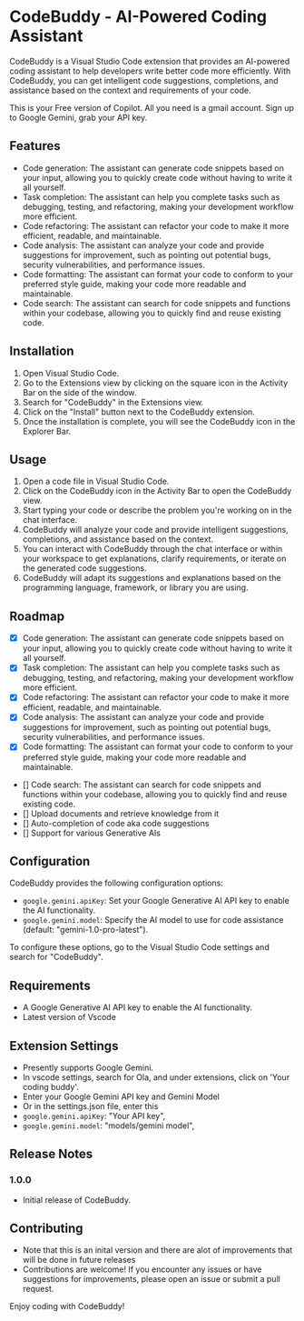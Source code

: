 # CodeBuddy - AI-Powered Coding Assistant

CodeBuddy is a Visual Studio Code extension that provides an AI-powered coding assistant to help developers write better code more efficiently. With CodeBuddy, you can get intelligent code suggestions, completions, and assistance based on the context and requirements of your code.

This is your Free version of Copilot. All you need is a gmail account. Sign up to Google Gemini, grab your API key.

## Features

- Code generation: The assistant can generate code snippets based on your input, allowing you to quickly create code without having to write it all yourself.
- Task completion: The assistant can help you complete tasks such as debugging, testing, and refactoring, making your development workflow more efficient.
- Code refactoring: The assistant can refactor your code to make it more efficient, readable, and maintainable.
- Code analysis: The assistant can analyze your code and provide suggestions for improvement, such as pointing out potential bugs, security vulnerabilities, and performance issues.
- Code formatting: The assistant can format your code to conform to your preferred style guide, making your code more readable and maintainable.
- Code search: The assistant can search for code snippets and functions within your codebase, allowing you to quickly find and reuse existing code.


## Installation

1. Open Visual Studio Code.
2. Go to the Extensions view by clicking on the square icon in the Activity Bar on the side of the window.
3. Search for "CodeBuddy" in the Extensions view.
4. Click on the "Install" button next to the CodeBuddy extension.
5. Once the installation is complete, you will see the CodeBuddy icon in the Explorer Bar.

## Usage

1. Open a code file in Visual Studio Code.
2. Click on the CodeBuddy icon in the Activity Bar to open the CodeBuddy view.
3. Start typing your code or describe the problem you're working on in the chat interface.
4. CodeBuddy will analyze your code and provide intelligent suggestions, completions, and assistance based on the context.
5. You can interact with CodeBuddy through the chat interface or within your workspace to get explanations, clarify requirements, or iterate on the generated code suggestions.
6. CodeBuddy will adapt its suggestions and explanations based on the programming language, framework, or library you are using.

## Roadmap
- [x] Code generation: The assistant can generate code snippets based on your input, allowing you to quickly create code without having to write it all yourself.
- [x] Task completion: The assistant can help you complete tasks such as debugging, testing, and refactoring, making your development workflow more efficient.
- [x] Code refactoring: The assistant can refactor your code to make it more efficient, readable, and maintainable.
- [x] Code analysis: The assistant can analyze your code and provide suggestions for improvement, such as pointing out potential bugs, security vulnerabilities, and performance issues.
- [x] Code formatting: The assistant can format your code to conform to your preferred style guide, making your code more readable and maintainable.
- []  Code search: The assistant can search for code snippets and functions within your codebase, allowing you to quickly find and reuse existing code.
- []  Upload documents and retrieve knowledge from it
- []  Auto-completion of code aka code suggestions
- []  Support for various Generative AIs

## Configuration

CodeBuddy provides the following configuration options:

- `google.gemini.apiKey`: Set your Google Generative AI API key to enable the AI functionality.
- `google.gemini.model`: Specify the AI model to use for code assistance (default: "gemini-1.0-pro-latest").

To configure these options, go to the Visual Studio Code settings and search for "CodeBuddy".

## Requirements

- A Google Generative AI API key to enable the AI functionality.
- Latest version of Vscode

## Extension Settings

- Presently supports Google Gemini.
- In vscode settings, search for Ola, and under extensions, click on 'Your coding buddy'. 
- Enter your Google Gemini API key and Gemini Model
- Or in the settings.json file, enter this   
- `google.gemini.apiKey`: "Your API key",
- `google.gemini.model`: "models/gemini model",

## Release Notes

### 1.0.0

- Initial release of CodeBuddy.

## Contributing
- Note that this is an inital version and there are alot of improvements that will be done in future releases
- Contributions are welcome! If you encounter any issues or have suggestions for improvements, please open an issue or submit a pull request.


Enjoy coding with CodeBuddy!
